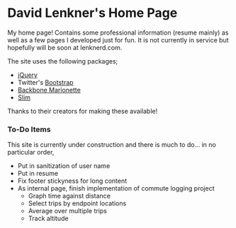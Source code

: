 David Lenkner's Home Page
=========================

My home page!  Contains some professional information (resume mainly) as well as a few pages I developed just for fun.  It is not currently in service but hopefully will be soon at lenknerd.com.

The site uses the following packages;

* [jQuery](https://jquery.com/)
* Twitter's [Bootstrap](http://getbootstrap.com/)
* [Backbone Marionette](http://marionettejs.com/)
* [Slim](http://www.slimframework.com/)

Thanks to their creators for making these available!

### To-Do Items

This site is currently under construction and there is much to do... in no particular order,

* Put in sanitization of user name
* Put in resume
* Fix footer stickyness for long content
* As internal page, finish implementation of commute logging project
	* Graph time against distance
	* Select trips by endpoint locations
	* Average over multiple trips
	* Track altitude
